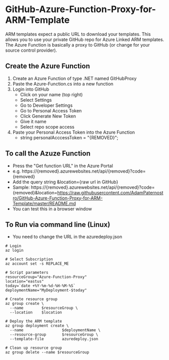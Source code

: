 # GitHub-Azure-Function-Proxy-for-ARM-Template
ARM templates expect a public URL to download your templates.  This allows you to use your private GitHub repo for Azure Linked ARM templates.  The Azure Function is basically a proxy to GitHub (or change for your source control provider).

## Create the Azure Function
1. Create an Azure Function of type .NET named GitHubProxy
2. Paste the Azure-Function.cs into a new function
3. Login into GitHub
   - Click on your name (top right)
   - Select Settings
   - Go to Developer Settings
   - Go to Personal Access Token
   - Click Generate New Token
   - Give it name
   - Select repo scope access
4. Paste your Personal Access Token into the Azure Function 
   - string personalAcccessToken = "{REMOVED}"; 

## To call the Azuze Function
- Press the "Get function URL" in the Azure Portal
- e.g. https://{removed}.azurewebsites.net/api/{removed}?code={removed}
- Add the query string &location={raw url in GitHub}
- Sample: https://{removed}.azurewebsites.net/api/{removed}?code={removed}&location=https://raw.githubusercontent.com/AdamPaternostro/GitHub-Azure-Function-Proxy-for-ARM-Template/master/README.md
- You can test this in a browser window

## To Run via command line (Linux)
- You need to change the URL in the azuredeploy.json
```
# Login
az login

# Select Subscription
az account set -s REPLACE_ME

# Script parameters
resourceGroup="Azure-Function-Proxy"
location="eastus"
today=`date +%Y-%m-%d-%H-%M-%S`
deploymentName="MyDeployment-$today"

# Create resource group
az group create \
  --name        $resourceGroup \
  --location    $location

# Deploy the ARM template
az group deployment create \
  --name                 $deploymentName \
  --resource-group       $resourceGroup \
  --template-file        azuredeploy.json

# Clean up resource group
az group delete --name $resourceGroup
```

